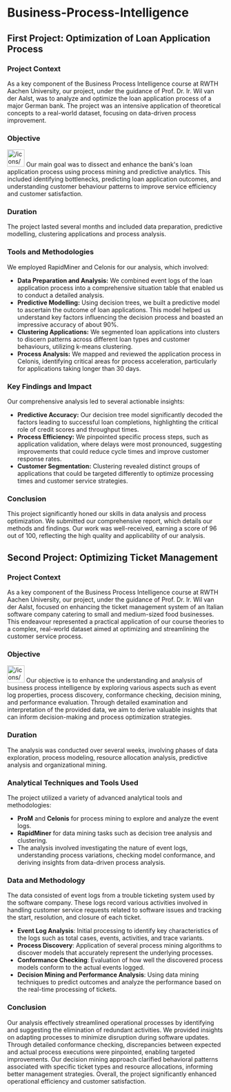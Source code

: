 # Business-Process-Intelligence
## First Project: Optimization of Loan Application Process

### Project Context

As a key component of the Business Process Intelligence course at RWTH Aachen University, our project, under the guidance of Prof. Dr. Ir. Wil van der Aalst, was to analyze and optimize the loan application process of a major German bank. The project was an intensive application of theoretical concepts to a real-world dataset, focusing on data-driven process improvement.

### Objective

<aside>
<img src="/icons/bookmark-outline_gray.svg" alt="/icons/bookmark-outline_gray.svg" width="40px" /> Our main goal was to dissect and enhance the bank's loan application process using process mining and predictive analytics. This included identifying bottlenecks, predicting loan application outcomes, and understanding customer behaviour patterns to improve service efficiency and customer satisfaction.

</aside>

### **Duration**

The project lasted several months and included data preparation, predictive modelling, clustering applications and process analysis.

### **Tools and Methodologies**

We employed RapidMiner and Celonis for our analysis, which involved:

- **Data Preparation and Analysis:** We combined event logs of the loan application process into a comprehensive situation table that enabled us to conduct a detailed analysis.
- **Predictive Modelling:** Using decision trees, we built a predictive model to ascertain the outcome of loan applications. This model helped us understand key factors influencing the decision process and boasted an impressive accuracy of about 90%.
- **Clustering Applications:** We segmented loan applications into clusters to discern patterns across different loan types and customer behaviours, utilizing k-means clustering.
- **Process Analysis:** We mapped and reviewed the application process in Celonis, identifying critical areas for process acceleration, particularly for applications taking longer than 30 days.

### Key Findings and Impact

Our comprehensive analysis led to several actionable insights:

- **Predictive Accuracy:** Our decision tree model significantly decoded the factors leading to successful loan completions, highlighting the critical role of credit scores and throughput times.
- **Process Efficiency:** We pinpointed specific process steps, such as application validation, where delays were most pronounced, suggesting improvements that could reduce cycle times and improve customer response rates.
- **Customer Segmentation:** Clustering revealed distinct groups of applications that could be targeted differently to optimize processing times and customer service strategies.

### Conclusion

This project significantly honed our skills in data analysis and process optimization. We submitted our comprehensive report, which details our methods and findings. Our work was well-received, earning a score of 96 out of 100, reflecting the high quality and applicability of our analysis.

## Second Project: Optimizing Ticket Management

### Project Context

As a key component of the Business Process Intelligence course at RWTH Aachen University, our project, under the guidance of Prof. Dr. Ir. Wil van der Aalst, focused on enhancing the ticket management system of an Italian software company catering to small and medium-sized food businesses. This endeavour represented a practical application of our course theories to a complex, real-world dataset aimed at optimizing and streamlining the customer service process.

### Objective

<aside>
<img src="/icons/bookmark-outline_gray.svg" alt="/icons/bookmark-outline_gray.svg" width="40px" /> Our objective is to enhance the understanding and analysis of business process intelligence by exploring various aspects such as event log properties, process discovery, conformance checking, decision mining, and performance evaluation. Through detailed examination and interpretation of the provided data, we aim to derive valuable insights that can inform decision-making and process optimization strategies.

</aside>

### **Duration**

The analysis was conducted over several weeks, involving phases of data exploration, process modeling, resource allocation analysis, predictive analysis and organizational mining.

### **Analytical Techniques and Tools Used**

The project utilized a variety of advanced analytical tools and methodologies:

- **ProM** and **Celonis** for process mining to explore and analyze the event logs.
- **RapidMiner** for data mining tasks such as decision tree analysis and clustering.
- The analysis involved investigating the nature of event logs, understanding process variations, checking model conformance, and deriving insights from data-driven process analysis.

### **Data and Methodology**

The data consisted of event logs from a trouble ticketing system used by the software company. These logs record various activities involved in handling customer service requests related to software issues and tracking the start, resolution, and closure of each ticket.

- **Event Log Analysis**: Initial processing to identify key characteristics of the logs such as total cases, events, activities, and trace variants.
- **Process Discovery**: Application of several process mining algorithms to discover models that accurately represent the underlying processes.
- **Conformance Checking**: Evaluation of how well the discovered process models conform to the actual events logged.
- **Decision Mining and Performance Analysis**: Using data mining techniques to predict outcomes and analyze the performance based on the real-time processing of tickets.

### **Conclusion**

Our analysis effectively streamlined operational processes by identifying and suggesting the elimination of redundant activities. We provided insights on adapting processes to minimize disruption during software updates. Through detailed conformance checking, discrepancies between expected and actual process executions were pinpointed, enabling targeted improvements. Our decision mining approach clarified behavioral patterns associated with specific ticket types and resource allocations, informing better management strategies. Overall, the project significantly enhanced operational efficiency and customer satisfaction.

